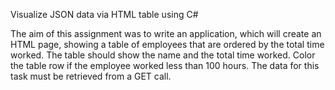 Visualize JSON data via HTML table using C#

The aim of this assignment was to write an application, which will create an HTML page, showing a table of employees that are ordered by the total time worked. The table should show the name and the total time worked. Color the table row if the employee worked less than 100 hours. The data for this task must be retrieved from a GET call.
